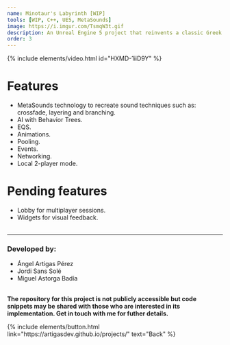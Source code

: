 ```yaml
---
name: Minotaur's Labyrinth [WIP]
tools: [WIP, C++, UE5, MetaSounds]
image: https://i.imgur.com/TsmqW3t.gif
description: An Unreal Engine 5 project that reinvents a classic Greek myth.
order: 3
---
```


{% include elements/video.html id="HXMD-1iiD9Y" %}


# Features
- MetaSounds technology to recreate sound techniques such as: crossfade, layering and branching.
- AI with Behavior Trees.
- EQS.
- Animations.
- Pooling.
- Events.
- Networking.
- Local 2-player mode.

# Pending features
- Lobby for multiplayer sessions.
- Widgets for visual feedback.<br><br>

---

### Developed by:
- Ángel Artigas Pérez
- Jordi Sans Solé
- Miguel Astorga Badía

**<br>The repository for this project is not publicly accessible but code snippets may be shared with those who are interested in its implementation. Get in touch with me for futher details.**

<p class="text-center">
{% include elements/button.html link="https://artigasdev.github.io/projects/" text="Back" %}
</p>